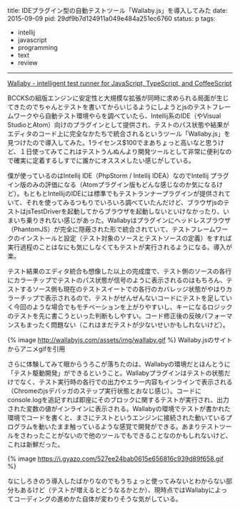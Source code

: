 title: IDEプラグイン型の自動テストツール「Wallaby.js」を導入してみた
date: 2015-09-09
pid: 29df9b7d124911a049e484a251ec6760
status: p
tags:
- intellij
- javascript
- programming
- text
- review
---

[Wallaby - intelligent test runner for JavaScript, TypeScript, and CoffeeScript][1]

BCCKSの組版エンジンに安定性と大規模な拡張が同時に求められる局面が生じてきたのでちゃんとテストを書いてからいじるようにしようとjsのテストフレームワークやら自動テスト環境やらを調べていたら、Intellij系のIDE（やVisual StudioとAtom）向けのプラグインとして提供され、テストのパス状態や結果がエディタのコード上に完全なかたちで統合されるというツール「Wallaby.js」を見つけたので導入してみた。1ライセンス$100でまあちょっと高いなと思うけど、１日使ってみてこれはテストうんぬんより開発ツールとして非常に便利なので確実に定着するしすでに誰かにオススメしたい感じがしている。

僕が使っているのはIntellij IDE（PhpStorm / Intellij IDEA）なのでIntellij プラグイン版のみの評価になる（Atomプラグイン版もどんな感じなのか気になるけど）。もともとIntellijのIDEには標準でもテストランナープラグインが提供されていて、それを使ってみるつもりでいろいろ調べていたんだけど、ブラウザjsのテストはjsTestDriverを起動してからブラウザを起動しないといけなかったり、いまいち乗りきれない感じがあった。Wallabyはプラグインにヘッドレスブラウザ（PhantomJS）が完全に隠蔽された形で統合されていて、テストフレームワークのインストールと設定（テスト対象のソースとテストソースの定義）をすれば実行過程のことはなにも気にしなくてもテストが実行されるようになる。導入が楽。

テスト結果のエディタ統合も想像した以上の完成度で、テスト側のソースの各行にカラーチップでテストのパス状態が信号のように表示されるのはもちろん、テストするソース側も現在のテストスイートでの各行のカバレッジ状態がやはりカラーチップで表示されるので、テストがぜんぜんないコードにテストを足していく今回のような場合でもモチベーションを上がりやすいし、キーになるロジックのテストを先に書こうといった判断もしやすい。コード修正後の反映パフォーマンスもまったく問題ない（これはまだテストが少ないせいかもしれないけど）。

{% image http://wallabyjs.com/assets/img/wallaby.gif %}
Wallaby.jsのサイトからアニメgifを引用

さらに体験してみて眼からうろこが落ちたのは、Wallabyの環境だとほんとうに「テスト駆動開発」ができるということ。Wallabyプラグインはテストの状態だけでなく、テスト実行時の各行での出力やエラー内容もインラインで表示される（Chromeのjsデバッガのステップ実行状態とおなじ感じ）。コードにconsole.logを追記すれば即座にそのブロックに関するテストが実行され、出力された変数の値がインラインに表示される。Wallabyの環境でテストが書かれた環境でコードを書くと、まさにテストというエンジンに接続された動いているプログラムを動いたまま触っているような感覚で開発ができる。あまりテストツールをさわったことがないので他のツールでもできることなのかもしれないけど、これは新鮮だった。

{% image https://i.gyazo.com/527ee24bab0615e656816c939d89f658.gif %}

なにしろきのう導入したばかりなのでもうちょっと使ってみないとわからない部分もあるけど（テストが増えるとどうなるかとか）、現時点ではWallabyによってコーディングの進めかた自体が変わりそうな気がしている。

[1]:	http://wallabyjs.com/